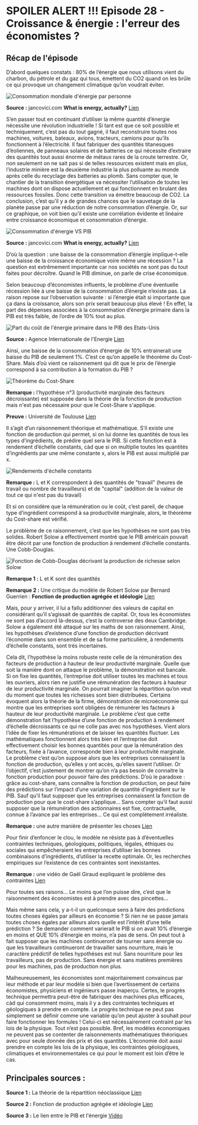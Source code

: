 # SPOILER ALERT !!! Episode 28 - Croissance & énergie : l'erreur des économistes ?

## Récap de l'épisode

D’abord quelques constats : 80% de l’énergie que nous utilisons vient du charbon, du pétrole et du gaz qui tous, émettent du CO2 quand on les brûle ce qui provoque un changement climatique qu’on voudrait éviter.


![Consommation mondiale d'énergie par personne](./images/Consommation_Mondiale_NRJ.png "Consommation mondiale d'énergie par personne")


**Source :** jancovici.com **What is energy, actually?** [Lien](https://jancovici.com/en/energy-transition/energy-and-us/what-is-energy-actually/)


S’en passer tout en continuant d’utiliser la même quantité d’énergie nécessite une révolution industrielle ! Si tant est que ce soit possible et techniquement, c’est pas du tout gagné, il faut reconstruire toutes nos machines, voitures, bateaux, avions, tracteurs, camions pour qu’ils fonctionnent à l’électricité. Il faut fabriquer des quantités titanesques d’éoliennes, de panneaux solaires et de batteries ce qui nécessite d’extraire des quantités tout aussi énorme de métaux rares de la croute terrestre. Or, non seulement on ne sait pas si de telles ressources existent mais en plus, l’industrie minière est la deuxième industrie la plus polluante au monde après celle du recyclage des batteries au plomb. Sans compter que, le chantier de la transition énergétique va nécessiter l’utilisation de toutes les machines dont on dispose actuellement et qui fonctionnent en brulant des ressources fossiles. Donc cette transition va émettre beaucoup de CO2. La conclusion, c’est qu’il y a de grandes chances que le sauvetage de la planète passe par une réduction de notre consommation d’énergie. Or, sur ce graphique, on voit bien qu’il existe une corrélation évidente et linéaire entre croissance économique et consommation d’énergie.


![Consommation d'énergie VS PIB](./images/Consommation_energie_vs_PIB_Mondial.png "Consommation d'énergie VS PIB")


**Source :** jancovici.com **What is energy, actually?** [Lien](https://jancovici.com/en/energy-transition/energy-and-us/what-is-energy-actually/)


D’où la question : une baisse de la consommation d’énergie implique-t-elle une baisse de la croissance économique voire même une récession ? La question est extrêmement importante car nos sociétés ne sont pas du tout faites pour décroître. Quand le PIB diminue, on parle de crise économique. 


Selon beaucoup d’économistes influents, le problème d’une éventuelle récession liée à une baisse de la consommation d’énergie n’existe pas. La raison repose sur l’observation suivante : si l’énergie était si importante que ça dans la croissance, alors son prix serait beaucoup plus élevé ! En effet, la part des dépenses associées à la consommation d’énergie primaire dans la PIB est très faible, de l’ordre de 10% tout au plus.


![Part du coût de l'énergie primaire dans le PIB des Etats-Unis](./images/Part_de_l_energie_dans_le_PIB_US.png "Part du coût de l'énergie primaire dans le PIB des Etats-Unis")


**Source :** Agence Internationale de l'Energie [Lien](https://www.eia.gov/totalenergy/data/annual/pdf/sec1_13.pdf)


Ainsi, une baisse de la consommation d’énergie de 10% entrainerait une baisse du PIB de seulement 1%. C’est ce qu’on appelle le théorème du Cost-Share. Mais d’où vient ce raisonnement qui dit que le prix de l’énergie correspond à sa contribution à la formation du PIB ?


![Théorème du Cost-Share](./images/Cost_share_theorem.png "Théorème du Cost-Share")


**Remarque :** l'hypothèse n°3 (productivité marginale des facteurs décroissante) est supposée dans la théorie de la fonction de production mais n'est pas nécessaire pour que le Cost-Share s'applique.


**Preuve :** Université de Toulouse [Lien](http://www.math.univ-toulouse.fr/~schindle/articles/the_cost_share_theorem.pdf)


Il s’agit d’un raisonnement théorique et mathématique. S’il existe une fonction de production qui permet, si on lui donne les quantités de tous les types d’ingrédients, de prédire quel sera le PIB. Si cette fonction est à rendement d’échelle constants, càd que si on multiplie toutes les quantités d’ingrédients par une même constante x, alors le PIB est aussi multiplié par x.


![Rendements d'échelle constants](./images/Rendements_constants.png "Rendements d'échelle constants")


**Remarque :** L et K correspondent à des quantités de "travail" (heures de travail ou nombre de travailleurs) et de "capital" (addition de la valeur de tout ce qui n'est pas du travail)


Et si on considère que la rémunération ou le coût, c’est pareil, de chaque type d’ingrédient correspond à sa productivité marginale, alors, le théorème du Cost-share est vérifié.


Le problème de ce raisonnement, c’est que les hypothèses ne sont pas très solides. Robert Solow a effectivement montré que le PIB américain pouvait être décrit par une fonction de production à rendement d’échelle constants. Une Cobb-Douglas. 


![Fonction de Cobb-Douglas décrivant la production de richesse selon Solow](./images/Cobb_douglas.png "Fonction de Cobb-Douglas décrivant la production de richesse selon Solow")


**Remarque 1 :** L et K sont des quantités


**Remarque 2 :** Une critique du modèle de Robert Solow par Bernard Guerrien : **Fonction de production agrégée et idéologie** [Lien](http://bernardguerrien.com/wp-content/uploads/2017/07/FoncProduction_et_Ideologie.pdf)


Mais, pour y arriver, il lui a fallu additionner des valeurs de capital en considérant qu’il s’agissait de quantités de capital. Or, tous les économistes ne sont pas d’accord là-dessus, c’est la controverse des deux Cambridge. Solow a également été attaqué sur les maths de son raisonnement. Ainsi, les hypothèses d’existence d’une fonction de production décrivant l’économie dans son ensemble et de sa forme particulière, à rendements d’échelle constants, sont très incertaines.


Cela dit, l’hypothèse la moins robuste reste celle de la rémunération des facteurs de production à hauteur de leur productivité marginale. Quelle que soit la manière dont on attaque le problème, la démonstration est bancale. Si on fixe les quantités, l’entreprise doit utiliser toutes les machines et tous les ouvriers, alors rien ne justifie une rémunération des facteurs à hauteur de leur productivité marginale. On pourrait imaginer la répartition qu’on veut du moment que toutes les richesses sont bien distribuées. Certains évoquent alors la théorie de la firme, démonstration de microéconomie qui montre que les entreprises sont obligées de rémunérer les facteurs à hauteur de leur productivité marginale. Le problème c’est que cette démonstration fait l’hypothèse d’une fonction de production à rendement d’échelle décroissants ce qui ne colle pas avec nos hypothèses. Vient alors l’idée de fixer les rémunérations et de laisser les quantités fluctuer. Les mathématiques fonctionnent alors très bien et l’entreprise doit effectivement choisir les bonnes quantités pour que la rémunération des facteurs, fixée à l’avance, corresponde bien à leur productivité marginale. Le problème c’est qu’on suppose alors que les entreprises connaissent la fonction de production, qu’elles y ont accès, qu’elles savent l’utiliser. Or l’objectif, c’est justement de montrer qu’on n’a pas besoin de connaitre la fonction production pour pouvoir faire des prédictions. D’où le paradoxe : grâce au cost-share, sans connaître la fonction de production, on peut faire des prédictions sur l’impact d’une variation de quantité d’ingrédient sur le PIB. Sauf qu’il faut supposer que les entreprises connaissent la fonction de production pour que le cost-share s’applique… Sans compter qu’il faut aussi supposer que la rémunération des actionnaires est fixe, contractuelle, connue à l’avance par les entreprises… Ce qui est complètement irréaliste.


**Remarque :** une autre manière de présenter les choses [Lien](http://www.autisme-economie.org/article178.html)


Pour finir d’enfoncer le clou, le modèle ne résiste pas à d’éventuelles contraintes techniques, géologiques, politiques, légales, éthiques ou sociales qui empêcheraient les entreprises d’utiliser les bonnes combinaisons d’ingrédients, d’utiliser la recette optimale. Or, les recherches empiriques sur l’existence de ces contraintes sont inexistantes.

**Remarque :** une vidéo de Gaël Giraud expliquant le problème des contraintes [Lien](https://youtu.be/vW7WywnOxas)


Pour toutes ses raisons… Le moins que l’on puisse dire, c’est que le raisonnement des économistes est à prendre avec des pincettes…


Mais même sans cela, y a-t-il un quelconque sens à faire des prédictions toutes choses égales par ailleurs en économie ? Si rien ne se passe jamais toutes choses égales par ailleurs alors quelle est l’intérêt d’une telle prédiction ? Se demander comment varierait le PIB si on avait 10% d’énergie en moins et QUE 10% d’énergie en moins, n’a pas de sens. On peut tout à fait supposer que les machines continueront de tourner sans énergie ou que les travailleurs continueront de travailler sans nourriture, mais le caractère prédictif de telles hypothèses est nul. Sans nourriture pour les travailleurs, pas de production. Sans énergie et sans matières premières pour les machines, pas de production non plus.


Malheureusement, les économistes sont majoritairement convaincus par leur méthode et par leur modèle si bien que l’avertissement de certains économistes, physiciens et ingénieurs passe inaperçu. Certes, le progrès technique permettra peut-être de fabriquer des machines plus efficaces, càd qui consomment moins, mais il y a des contraintes techniques et géologiques à prendre en compte. Le progrès technique ne peut pas simplement se définir comme une variable qu’on peut ajuster à souhait pour faire fonctionner les formules ! Celui-ci est nécessairement contraint par les lois de la physique. Tout n’est pas possible. Bref, les modèles économiques ne peuvent pas se contenter de raisonnements mathématiques théoriques avec pour seule donnée des prix et des quantités. L’économie doit aussi prendre en compte les lois de la physique, les contraintes géologiques, climatiques et environnementales ce qui pour le moment est loin d’être le cas.

## Principales sources : ##


**Source 1 :** La théorie de la répartition néoclassique [Lien](http://www.autisme-economie.org/article178.html)

**Source 2 :** Fonction de production agrégée et idéologie [Lien](http://bernardguerrien.com/wp-content/uploads/2017/07/FoncProduction_et_Ideologie.pdf)

**Source 3 :** Le lien entre le PIB et l'énergie [Vidéo](https://youtu.be/vW7WywnOxas)
